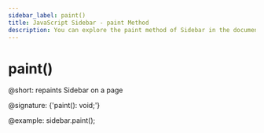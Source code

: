 ```yaml
---
sidebar_label: paint()
title: JavaScript Sidebar - paint Method 
description: You can explore the paint method of Sidebar in the documentation of the DHTMLX JavaScript UI library. Browse developer guides and API reference, try out code examples and live demos, and download a free 30-day evaluation version of DHTMLX Suite.
---
```


# paint()

@short: repaints Sidebar on a page

@signature: {'paint(): void;'}

@example:
sidebar.paint();
